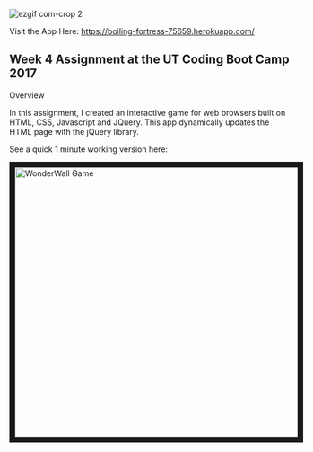 

![ezgif com-crop 2](https://cloud.githubusercontent.com/assets/20587931/25640569/9abc59a0-2f55-11e7-9022-a43a575467c0.gif)

Visit the App Here: https://boiling-fortress-75659.herokuapp.com/


<h2> Week 4 Assignment at the UT Coding Boot Camp 2017 </h2>

Overview

In this assignment, I created an interactive game for web browsers built on HTML, CSS, Javascript and JQuery. This app dynamically updates the HTML page with the jQuery library.

See a quick 1 minute working version here:

<a href="http://www.youtube.com/watch?feature=player_embedded&v=YUXoiNcaWGc
" target="_blank"><img src="http://img.youtube.com/vi/YUXoiNcaWGc/0.jpg" 
alt="WonderWall Game" width="540" height="480" border="10" /></a>
